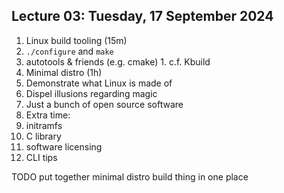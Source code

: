 ## Lecture 03: Tuesday, 17 September 2024

1. Linux build tooling (15m)
  1. `./configure` and `make`
  1. autotools & friends (e.g. cmake)
    1. c.f. Kbuild
1. Minimal distro (1h)
  1. Demonstrate what Linux is made of
  1. Dispel illusions regarding magic
  1. Just a bunch of open source software
1. Extra time:
  1. initramfs
  1. C library
  1. software licensing
  1. CLI tips

TODO put together minimal distro build thing in one place
